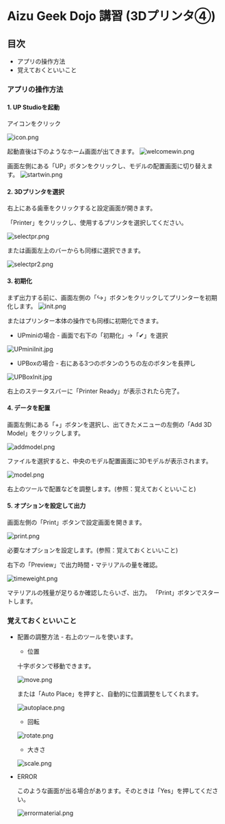 # Aizu Geek Dojo 講習 (3Dプリンタ④)

## 目次

- アプリの操作方法
- 覚えておくといいこと


### アプリの操作方法

#### 1. UP Studioを起動
アイコンをクリック

![icon.png](./img/icon.png)

起動直後は下のようなホーム画面が出てきます。
![welcomewin.png](./img/welcomewin.png)

画面左側にある「UP」ボタンをクリックし、モデルの配置画面に切り替えます。
![startwin.png](./img/startwin.png)

#### 2. 3Dプリンタを選択
右上にある歯車をクリックすると設定画面が開きます。

「Printer」をクリックし、使用するプリンタを選択してください。

![selectpr.png](./img/selectpr.png)

または画面左上のバーからも同様に選択できます。

![selectpr2.png](./img/selectpr2.png)

#### 3. 初期化
まず出力する前に、画面左側の「↪」ボタンをクリックしてプリンターを初期化します。
![init.png](./img/init.png)

またはプリンター本体の操作でも同様に初期化できます。
- UPminiの場合 - 画面で右下の「初期化」→「✔︎」を選択

![UPminiInit.jpg](./img/UPminiInit.jpg)

- UPBoxの場合 - 右にある3つのボタンのうちの左のボタンを長押し

![UPBoxInit.jpg](./img/UPBoxInit.jpg)

右上のステータスバーに「Printer Ready」が表示されたら完了。

#### 4. データを配置
画面左側にある「+」ボタンを選択し、出てきたメニューの左側の「Add 3D Model」をクリックします。

![addmodel.png](./img/addmodel.png)

ファイルを選択すると、中央のモデル配置画面に3Dモデルが表示されます。

![model.png](./img/model.png)

右上のツールで配置などを調整します。(参照：覚えておくといいこと)

#### 5. オプションを設定して出力

画面左側の「Print」ボタンで設定画面を開きます。

![print.png](./img/print.png)

必要なオプションを設定します。(参照：覚えておくといいこと)

右下の「Preview」で出力時間・マテリアルの量を確認。

![timeweight.png](./img/timeweight.png)

マテリアルの残量が足りるか確認したらいざ、出力。
「Print」ボタンでスタートします。


### 覚えておくといいこと

- 配置の調整方法 - 右上のツールを使います。

    - 位置

    十字ボタンで移動できます。

    ![move.png](./img/move.png)

    または「Auto Place」を押すと、自動的に位置調整をしてくれます。

    ![autoplace.png](./img/autoplace.png)

    - 回転

    ![rotate.png](./img/rotate.png)

    - 大きさ

    ![scale.png](./img/scale.png)


- ERROR

    このような画面が出る場合があります。そのときは「Yes」を押してください。

    ![errormaterial.png](./img/errormaterial.png)